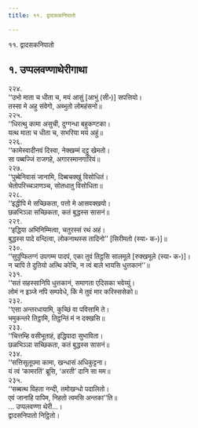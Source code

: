 ```yaml
---
title: ११. द्वादसकनिपातो

---
```

११. द्वादसकनिपातो  


## १. उप्पलवण्णाथेरीगाथा

२२४.  
‘‘उभो माता च धीता च, मयं आसुं [आभुं (सी॰)] सपत्तियो।  
तस्सा मे अहु संवेगो, अब्भुतो लोमहंसनो॥  
२२५.  
‘‘धिरत्थु कामा असुची, दुग्गन्धा बहुकण्टका।  
यत्थ माता च धीता च, सभरिया मयं अहुं॥  
२२६.  
‘‘कामेस्वादीनवं दिस्वा, नेक्खम्मं दट्ठु खेमतो।  
सा पब्बज्‍जिं राजगहे, अगारस्मानगारियं॥  
२२७.  
‘‘पुब्बेनिवासं जानामि, दिब्बचक्खुं विसोधितं।  
चेतोपरिच्‍चञाणञ्‍च, सोतधातु विसोधिता॥  
२२८.  
‘‘इद्धीपि मे सच्छिकता, पत्तो मे आसवक्खयो।  
छळभिञ्‍ञा सच्छिकता, कतं बुद्धस्स सासनं॥  
२२९.  
‘‘इद्धिया अभिनिम्मित्वा, चतुरस्सं रथं अहं।  
बुद्धस्स पादे वन्दित्वा, लोकनाथस्स तादिनो’’ [सिरीमतो (स्या॰ क॰)]॥  
२३०.  
‘‘सुपुप्फितग्गं उपगम्म पादपं, एका तुवं तिट्ठसि सालमूले [रुक्खमूले (स्या॰ क॰)]।  
न चापि ते दुतियो अत्थि कोचि, न त्वं बाले भायसि धुत्तकानं’’॥  
२३१.  
‘‘सतं सहस्सानिपि धुत्तकानं, समागता एदिसका भवेय्युं।  
लोमं न इञ्‍जे नपि सम्पवेधे, किं मे तुवं मार करिस्ससेको॥  
२३२.  
‘‘एसा अन्तरधायामि, कुच्छिं वा पविसामि ते।  
भमुकन्तरे तिट्ठामि, तिट्ठन्तिं मं न दक्खसि॥  
२३३.  
‘‘चित्तम्हि वसीभूताहं, इद्धिपादा सुभाविता।  
छळभिञ्‍ञा सच्छिकता, कतं बुद्धस्स सासनं॥  
२३४.  
‘‘सत्तिसूलूपमा कामा, खन्धासं अधिकुट्टना।  
यं त्वं ‘कामरतिं’ ब्रूसि, ‘अरती’ दानि सा मम॥  
२३५.  
‘‘सब्बत्थ विहता नन्दी, तमोखन्धो पदालितो।  
एवं जानाहि पापिम, निहतो त्वमसि अन्तका’’ति॥  
… उप्पलवण्णा थेरी…।  
द्वादसनिपातो निट्ठितो।  